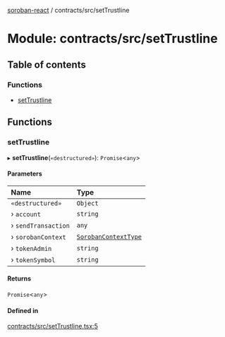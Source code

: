 [soroban-react](../README.md) / contracts/src/setTrustline

# Module: contracts/src/setTrustline

## Table of contents

### Functions

- [setTrustline](contracts_src_setTrustline.md#settrustline)

## Functions

### setTrustline

▸ **setTrustline**(`«destructured»`): `Promise`<`any`\>

#### Parameters

| Name | Type |
| :------ | :------ |
| `«destructured»` | `Object` |
| › `account` | `string` |
| › `sendTransaction` | `any` |
| › `sorobanContext` | [`SorobanContextType`](../interfaces/core_src_SorobanContext.SorobanContextType.md) |
| › `tokenAdmin` | `string` |
| › `tokenSymbol` | `string` |

#### Returns

`Promise`<`any`\>

#### Defined in

[contracts/src/setTrustline.tsx:5](https://github.com/esteblock/soroban-react/blob/612058a/packages/contracts/src/setTrustline.tsx#L5)
